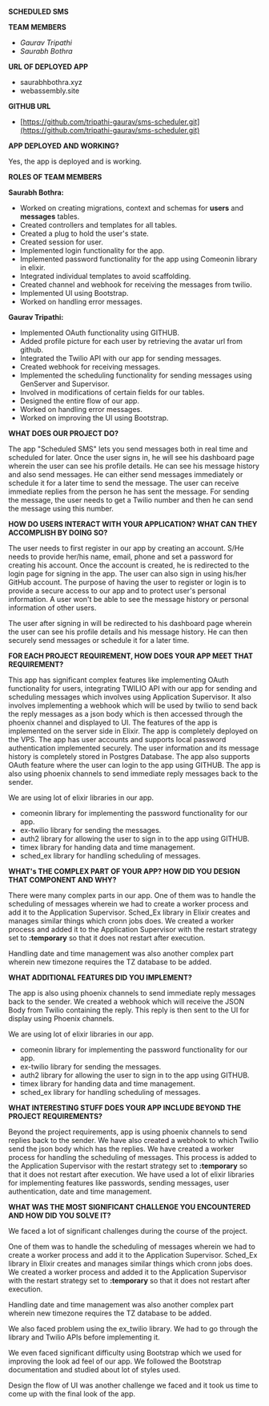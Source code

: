 **SCHEDULED SMS**

**TEAM MEMBERS**

- _Gaurav Tripathi_
- _Saurabh Bothra_

**URL OF DEPLOYED APP**

- saurabhbothra.xyz
- webassembly.site

**GITHUB URL**

- [https://github.com/tripathi-gaurav/sms-scheduler.git](https://github.com/tripathi-gaurav/sms-scheduler.git)

**APP DEPLOYED AND WORKING?**

Yes, the app is deployed and is working.

**ROLES OF TEAM MEMBERS**

**Saurabh Bothra:**

- Worked on creating migrations, context and schemas for **users**
and **messages** tables.
- Created controllers and templates for all tables.
- Created a plug to hold the user&#39;s state.
- Created session for user.
- Implemented login functionality for the app.
- Implemented password functionality for the app using Comeonin
library in elixir.
- Integrated individual templates to avoid scaffolding.
- Created channel and webhook for receiving the messages from twilio.
- Implemented UI using Bootstrap.
- Worked on handling error messages.

**Gaurav Tripathi:**

- Implemented OAuth functionality using GITHUB.
- Added profile picture for each user by retrieving the avatar url
from github.
- Integrated the Twilio API with our app for sending messages.
- Created webhook for receiving messages.
- Implemented the scheduling functionality for sending messages using
GenServer and Supervisor.
- Involved in modifications of certain fields for our tables.
- Designed the entire flow of our app.
- Worked on handling error messages.
- Worked on improving the UI using Bootstrap.

**WHAT DOES OUR PROJECT DO?**

The app &quot;Scheduled SMS&quot; lets you send messages both in real
time and scheduled for later. Once the user signs in, he will see his
dashboard page wherein the user can see his profile details. He can
see his message history and also send messages. He can either send
messages immediately or schedule it for a later time to send the
message. The user can receive immediate replies from the person he
has sent the message. For sending the message, the user needs to get
a Twilio number and then he can send the message using this number.

**HOW DO USERS INTERACT WITH YOUR APPLICATION? WHAT CAN THEY
ACCOMPLISH BY DOING SO?**

The user needs to first register in our app by creating an account.
S/He needs to provide her/his name, email, phone and set a password
for creating his account. Once the account is created, he is
redirected to the login page for signing in the app. The user can
also sign in using his/her GitHub account. The purpose of having the
user to register or login is to provide a secure access to our app
and to protect user&#39;s personal information. A user won&#39;t be
able to see the message history or personal information of other
users.

The user after signing in will be redirected to his dashboard page
wherein the user can see his profile details and his message history.
He can then securely send messages or schedule it for a later time.

**FOR EACH PROJECT REQUIREMENT, HOW DOES YOUR APP MEET THAT
REQUIREMENT?**

This app has significant complex features like implementing OAuth
functionality for users, integrating TWILIO API with our app for
sending and scheduling messages which involves using Application
Supervisor. It also involves implementing a webhook which will be
used by twilio to send back the reply messages as a json body which
is then accessed through the phoenix channel and displayed to UI. The
features of the app is implemented on the server side in Elixir. The
app is completely deployed on the VPS. The app has user accounts and
supports local password authentication implemented securely. The user
information and its message history is completely stored in Postgres
Database. The app also supports OAuth feature where the user can
login to the app using GITHUB. The app is also using phoenix channels
to send immediate reply messages back to the sender.

We are using lot of elixir libraries in our app.

- comeonin library for implementing the password functionality for
our app.
- ex-twilio library for sending the messages.
- auth2 library for allowing the user to sign in to the app using
GITHUB.
- timex library for handing data and time management.
- sched\_ex library for handling scheduling of messages.

**WHAT&#39;s THE COMPLEX PART OF YOUR APP? HOW DID YOU DESIGN THAT
COMPONENT AND WHY?**

There were many complex parts in our app. One of them was to handle
the scheduling of messages wherein we had to create a worker process
and add it to the Application Supervisor. Sched\_Ex library in Elixir
creates and manages similar things which cronn jobs does. We created
a worker process and added it to the Application Supervisor with the
restart strategy set to **:temporary** so that it does not restart
after execution.

Handling date and time management was also another complex part
wherein new timezone requires the TZ database to be added.

**WHAT ADDITIONAL FEATURES DID YOU IMPLEMENT?**

The app is also using phoenix channels to send immediate reply
messages back to the sender. We created a webhook which will receive
the JSON Body from Twilio containing the reply. This reply is then
sent to the UI for display using Phoenix channels.

We are using lot of elixir libraries in our app.

- comeonin library for implementing the password functionality for
our app.
- ex-twilio library for sending the messages.
- auth2 library for allowing the user to sign in to the app using
GITHUB.
- timex library for handing data and time management.
- sched\_ex library for handling scheduling of messages.

**WHAT INTERESTING STUFF DOES YOUR APP INCLUDE BEYOND THE PROJECT
REQUIREMENTS?**

Beyond the project requirements, app is using phoenix channels to
send replies back to the sender. We have also created a webhook to
which Twilio send the json body which has the replies. We have
created a worker process for handling the scheduling of messages.
This process is added to the Application Supervisor with the restart
strategy set to **:temporary** so that it does not restart after
execution. We have used a lot of elixir libraries for implementing
features like passwords, sending messages, user authentication, date
and time management.



**WHAT WAS THE MOST SIGNIFICANT CHALLENGE YOU ENCOUNTERED AND HOW DID
YOU SOLVE IT?**

We faced a lot of significant challenges during the course of the
project.

One of them was to handle the scheduling of messages wherein we had
to create a worker process and add it to the Application Supervisor.
Sched\_Ex library in Elixir creates and manages similar things which
cronn jobs does. We created a worker process and added it to the
Application Supervisor with the restart strategy set to
**:temporary** so that it does not restart after execution.

Handling date and time management was also another complex part
wherein new timezone requires the TZ database to be added.

We also faced problem using the ex\_twilio library. We had to go
through the library and Twilio APIs before implementing it.

We even faced significant difficulty using Bootstrap which we used
for improving the look ad feel of our app. We followed the Bootstrap
documentation and studied about lot of styles used.

Design the flow of UI was another challenge we faced and it took us
time to come up with the final look of the app.